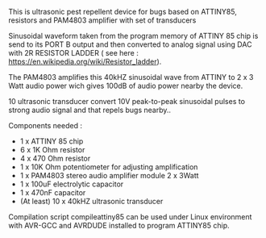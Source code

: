 This is ultrasonic pest repellent device for bugs based on ATTINY85, resistors and PAM4803 amplifier with set of transducers

Sinusoidal waveform taken from the program memory of ATTINY 85 chip is send to its PORT B output and then converted to analog signal using DAC with 2R RESISTOR LADDER ( see here : https://en.wikipedia.org/wiki/Resistor_ladder). 

The PAM4803 amplifies this 40kHZ sinusoidal wave from ATTINY  to 2 x 3 Watt audio power wich gives 100dB of audio power nearby the device. 

10 ultrasonic transducer convert 10V peak-to-peak sinusoidal pulses to strong audio signal and that repels bugs nearby..

Components needed :
- 1 x ATTINY 85 chip
- 6 x 1K Ohm resistor
- 4 x 470 Ohm resistor
- 1 x 10K Ohm potentiometer for adjusting amplification
- 1 x PAM4803 stereo audio amplifier module 2 x 3Watt
- 1 x 100uF electrolytic capacitor
- 1 x 470nF capacitor
- (At least) 10 x 40kHZ ultrasonic transducer

Compilation script compileattiny85 can be used under Linux environment with AVR-GCC and AVRDUDE installed to program ATTINY85 chip. 



